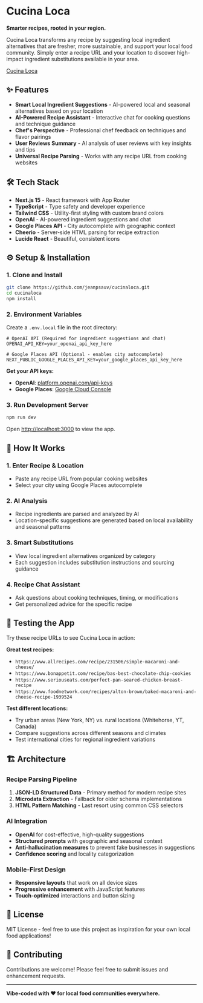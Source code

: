# Cucina Loca

**Smarter recipes, rooted in your region.**

Cucina Loca transforms any recipe by suggesting local ingredient alternatives that are fresher, more sustainable, and support your local food community. Simply enter a recipe URL and your location to discover high-impact ingredient substitutions available in your area.

[Cucina Loca](https://cucinaloca.com)

## ✨ Features

- **Smart Local Ingredient Suggestions** - AI-powered local and seasonal alternatives based on your location
- **AI-Powered Recipe Assistant** - Interactive chat for cooking questions and technique guidance
- **Chef's Perspective** - Professional chef feedback on techniques and flavor pairings
- **User Reviews Summary** - AI analysis of user reviews with key insights and tips
- **Universal Recipe Parsing** - Works with any recipe URL from cooking websites


## 🛠️ Tech Stack

- **Next.js 15** - React framework with App Router
- **TypeScript** - Type safety and developer experience
- **Tailwind CSS** - Utility-first styling with custom brand colors
- **OpenAI** - AI-powered ingredient suggestions and chat
- **Google Places API** - City autocomplete with geographic context
- **Cheerio** - Server-side HTML parsing for recipe extraction
- **Lucide React** - Beautiful, consistent icons

## ⚙️ Setup & Installation

### 1. Clone and Install
```bash
git clone https://github.com/jeanpsauv/cucinaloca.git
cd cucinaloca
npm install
```

### 2. Environment Variables
Create a `.env.local` file in the root directory:

```env
# OpenAI API (Required for ingredient suggestions and chat)
OPENAI_API_KEY=your_openai_api_key_here

# Google Places API (Optional - enables city autocomplete)
NEXT_PUBLIC_GOOGLE_PLACES_API_KEY=your_google_places_api_key_here
```

**Get your API keys:**
- **OpenAI**: [platform.openai.com/api-keys](https://platform.openai.com/api-keys)
- **Google Places**: [Google Cloud Console](https://developers.google.com/maps/documentation/places/web-service/get-api-key)

### 3. Run Development Server
```bash
npm run dev
```

Open [http://localhost:3000](http://localhost:3000) to view the app.

## 🍳 How It Works

### 1. **Enter Recipe & Location**
- Paste any recipe URL from popular cooking websites
- Select your city using Google Places autocomplete

### 2. **AI Analysis**
- Recipe ingredients are parsed and analyzed by AI
- Location-specific suggestions are generated based on local availability and seasonal patterns

### 3. **Smart Substitutions**
- View local ingredient alternatives organized by category
- Each suggestion includes substitution instructions and sourcing guidance

### 4. **Recipe Chat Assistant**
- Ask questions about cooking techniques, timing, or modifications
- Get personalized advice for the specific recipe

## 🧪 Testing the App

Try these recipe URLs to see Cucina Loca in action:

**Great test recipes:**
- `https://www.allrecipes.com/recipe/231506/simple-macaroni-and-cheese/`
- `https://www.bonappetit.com/recipe/bas-best-chocolate-chip-cookies`
- `https://www.seriouseats.com/perfect-pan-seared-chicken-breast-recipe`
- `https://www.foodnetwork.com/recipes/alton-brown/baked-macaroni-and-cheese-recipe-1939524`

**Test different locations:**
- Try urban areas (New York, NY) vs. rural locations (Whitehorse, YT, Canada)
- Compare suggestions across different seasons and climates
- Test international cities for regional ingredient variations

## 🏗️ Architecture

### Recipe Parsing Pipeline
1. **JSON-LD Structured Data** - Primary method for modern recipe sites
2. **Microdata Extraction** - Fallback for older schema implementations  
3. **HTML Pattern Matching** - Last resort using common CSS selectors

### AI Integration
- **OpenAI** for cost-effective, high-quality suggestions
- **Structured prompts** with geographic and seasonal context
- **Anti-hallucination measures** to prevent fake businesses in suggestions
- **Confidence scoring** and locality categorization

### Mobile-First Design
- **Responsive layouts** that work on all device sizes
- **Progressive enhancement** with JavaScript features
- **Touch-optimized** interactions and button sizing


## 📄 License

MIT License - feel free to use this project as inspiration for your own local food applications!

## 🤝 Contributing

Contributions are welcome! Please feel free to submit issues and enhancement requests.

---

**Vibe-coded with ❤️ for local food communities everywhere.**
